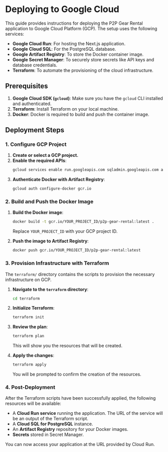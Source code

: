 # Deploying to Google Cloud

This guide provides instructions for deploying the P2P Gear Rental application to Google Cloud Platform (GCP). The setup uses the following services:

*   **Google Cloud Run**: For hosting the Next.js application.
*   **Google Cloud SQL**: For the PostgreSQL database.
*   **Google Artifact Registry**: To store the Docker container image.
*   **Google Secret Manager**: To securely store secrets like API keys and database credentials.
*   **Terraform**: To automate the provisioning of the cloud infrastructure.

## Prerequisites

1.  **Google Cloud SDK (`gcloud`)**: Make sure you have the `gcloud` CLI installed and authenticated.
2.  **Terraform**: Install Terraform on your local machine.
3.  **Docker**: Docker is required to build and push the container image.

## Deployment Steps

### 1. Configure GCP Project

1.  **Create or select a GCP project.**
2.  **Enable the required APIs**:
    ```bash
    gcloud services enable run.googleapis.com sqladmin.googleapis.com artifactregistry.googleapis.com secretmanager.googleapis.com
    ```
3.  **Authenticate Docker with Artifact Registry**:
    ```bash
    gcloud auth configure-docker gcr.io
    ```

### 2. Build and Push the Docker Image

1.  **Build the Docker image**:
    ```bash
    docker build -t gcr.io/YOUR_PROJECT_ID/p2p-gear-rental:latest .
    ```
    Replace `YOUR_PROJECT_ID` with your GCP project ID.

2.  **Push the image to Artifact Registry**:
    ```bash
    docker push gcr.io/YOUR_PROJECT_ID/p2p-gear-rental:latest
    ```

### 3. Provision Infrastructure with Terraform

The `terraform/` directory contains the scripts to provision the necessary infrastructure on GCP.

1.  **Navigate to the `terraform` directory**:
    ```bash
    cd terraform
    ```

2.  **Initialize Terraform**:
    ```bash
    terraform init
    ```

3.  **Review the plan**:
    ```bash
    terraform plan
    ```
    This will show you the resources that will be created.

4.  **Apply the changes**:
    ```bash
    terraform apply
    ```
    You will be prompted to confirm the creation of the resources.

### 4. Post-Deployment

After the Terraform scripts have been successfully applied, the following resources will be available:

*   A **Cloud Run service** running the application. The URL of the service will be an output of the Terraform script.
*   A **Cloud SQL for PostgreSQL** instance.
*   An **Artifact Registry** repository for your Docker images.
*   **Secrets** stored in Secret Manager.

You can now access your application at the URL provided by Cloud Run.
